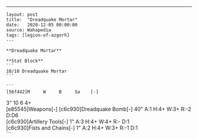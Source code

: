 ---
    layout: post
    title:  "Dreadquake Mortar"
    date:   2020-12-05 00:00:00
    source: Wahapedia
    tags: [legion-of-azgorh]
    ---
    
    **Dreadquake Mortar**
    
    **Stat Block**
    ```
    10/10 Dreadquake Mortar
    ```
    
    ```
    [56f442]M     W     B     Sa    [-]
3"    10    6     4+    
[e85545]Weapons[-]
[c6c930]Dreadquake Bomb[-]
40"    A:1    H:4+   W:3+   R:-2   D:D6  
[c6c930]Artillery Tools[-]
1"     A:3    H:4+   W:4+   R:-    D:1   
[c6c930]Fists and Chains[-]
1"     A:2    H:4+   W:3+   R:-1   D:1   
    ```
    
    
    